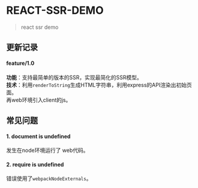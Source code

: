 # REACT-SSR-DEMO
> react ssr demo

## 更新记录
#### feature/1.0
**功能**：支持最简单的版本的SSR，实现最简化的SSR模型。  
**技术**：利用`renderToString`生成HTML字符串，利用express的API渲染出初始页面。  
再web环境引入client的js。



## 常见问题
#### 1. document is undefined
发生在node环境运行了 web代码。

#### 2. require is undefined
错误使用了`webpackNodeExternals`。
